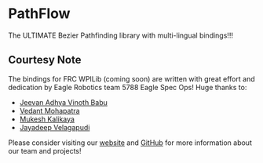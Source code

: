 # PathFlow
The ULTIMATE Bezier Pathfinding library with multi-lingual bindings!!!


## Courtesy Note
The bindings for FRC WPILib (coming soon) are written with great effort and dedication by Eagle Robotics team 5788 Eagle Spec Ops! Huge thanks to:
- [Jeevan Adhya Vinoth Babu](https://github.com/InvisibleTiger)
- [Vedant Mohapatra](https://github.com/Vedant-Mohapatra)
- [Mukesh Kalikaya](https://github.com/Mukesh-Kalikaya)
- [Jayadeep Velagapudi](https://github.com/Jkvelagapudi)

Please consider visiting our [website](https://team5417.com) and [GitHub](https://github.com/frc5417) for more information about our team and projects!
